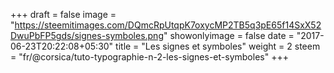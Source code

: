 +++
draft = false
image = "https://steemitimages.com/DQmcRpUtqpK7oxycMP2TB5q3pE65f14SxX52DwuPbFP5gds/signes-symboles.png"
showonlyimage = false
date = "2017-06-23T20:22:08+05:30"
title = "Les signes et symboles"
weight = 2
steem = "fr/@corsica/tuto-typographie-n-2-les-signes-et-symboles"
+++

<!--more-->
